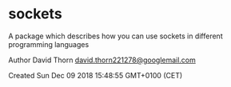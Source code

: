 # sockets

A package which describes how you can use sockets in different programming languages

Author David Thorn <david.thorn221278@googlemail.com>

Created Sun Dec 09 2018 15:48:55 GMT+0100 (CET)